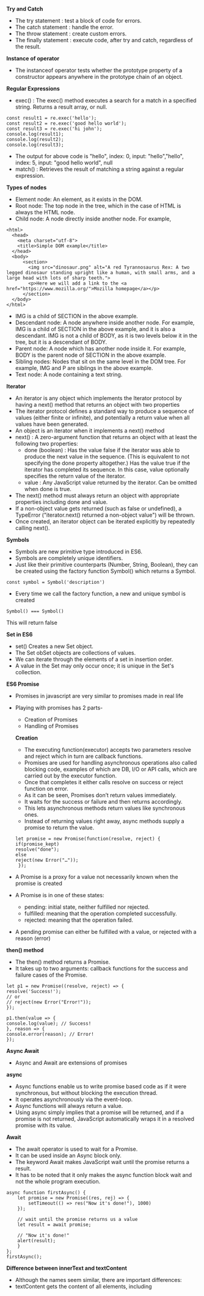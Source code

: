 **Try and Catch**

* The try statement : test a block of code for errors.
* The catch statement : handle the error.
* The throw statement : create custom errors.
* The finally statement : execute code, after try and catch, regardless of the result.

**Instance of operator**

* The instanceof operator tests whether the prototype property of a constructor appears anywhere in the prototype chain of an object.

**Regular Expressions**

* exec() : The exec() method executes a search for a match in a specified string. Returns a result array, or null.
```
const result1 = re.exec('hello');
const result2 = re.exec('good hello world');
const result3 = re.exec('hi john');
console.log(result1);
console.log(result2);
console.log(result3);
```
* The output for above code is "hello", index: 0, input: "hello","hello", index: 5, input: "good hello world", null
*  match() : Retrieves the result of matching a string against a regular expression.



**Types of nodes**

* Element node: An element, as it exists in the DOM.
* Root node: The top node in the tree, which in the case of HTML is always the HTML node.
* Child node: A node directly inside another node. For example,
```
<html>
  <head>
    <meta charset="utf-8">
    <title>Simple DOM example</title>
  </head>
  <body>
      <section>
        <img src="dinosaur.png" alt="A red Tyrannosaurus Rex: A two legged dinosaur standing upright like a human, with small arms, and a large head with lots of sharp teeth.">
        <p>Here we will add a link to the <a href="https://www.mozilla.org/">Mozilla homepage</a></p>
      </section>
  </body>
</html>
```

* IMG is a child of SECTION in the above example.
* Descendant node: A node anywhere inside another node. For example, IMG is a child of SECTION in the above example, and it is also a descendant. IMG is not a child of BODY, as it   is two levels below it in the tree, but it is a descendant of BODY.
* Parent node: A node which has another node inside it. For example, BODY is the parent node of SECTION in the above example.
* Sibling nodes: Nodes that sit on the same level in the DOM tree. For example, IMG and P are siblings in the above example.
* Text node: A node containing a text string.

**Iterator**

* An iterator is any object which implements the Iterator protocol by having a next() method that returns an object with two properties
* The iterator protocol defines a standard way to produce a sequence of values (either finite or infinite), and potentially a return value when all values have been generated.
* An object is an iterator when it implements a next() method 
* next() : A zero-argument function that returns an object with at least the following two properties:
  * done (boolean) : Has the value false if the iterator was able to produce the next value in the sequence. (This is equivalent to not specifying the done property altogether.)
    Has the value true if the iterator has completed its sequence. In this case, value optionally specifies the return value of the iterator.
  * value : Any JavaScript value returned by the iterator. Can be omitted when done is true.
* The next() method must always return an object with appropriate properties including done and value. 
* If a non-object value gets returned (such as false or undefined), a TypeError ("iterator.next() returned a non-object value") will be thrown.
* Once created, an iterator object can be iterated explicitly by repeatedly calling next().

**Symbols**

* Symbols are new primitive type introduced in ES6.
* Symbols are completely unique identifiers. 
* Just like their primitive counterparts (Number, String, Boolean), they can be created using the factory function Symbol() which returns a Symbol.
```
const symbol = Symbol('description')
```
* Every time we call the factory function, a new and unique symbol is created
```
Symbol() === Symbol()
```
   This will return false
  
  
  **Set in ES6**
   
   * set() Creates a new Set object.
   * The Set obSet objects are collections of values. 
   * We can iterate through the elements of a set in insertion order. 
   * A value in the Set may only occur once; it is unique in the Set's collection. 
   
   **ES6 Promise**
  
  * Promises in javascript are very similar to promises made in real life
   * Playing with promises has 2 parts-
      * Creation of Promises
      * Handling of Promises
      
      **Creation**
      
      * The executing function(executor) accepts two parameters resolve and reject which in turn are callback functions.
      * Promises are used for handling asynchronous operations also called blocking code, examples of which are DB, I/O or API calls, which are carried out by the executor               function. 
      * Once that completes it either calls resolve on success or reject function on error.
      * As it can be seen, Promises don’t return values immediately.
      * It waits for the success or failure and then returns accordingly. 
      * This lets asynchronous methods return values like synchronous ones. 
      * Instead of returning values right away, async methods supply a promise to return the value.
      
      ```
      let promise = new Promise(function(resolve, reject) {
      if(promise_kept)
      resolve("done");
      else
      reject(new Error("…"));
       });
       ```
     
   * A Promise is a proxy for a value not necessarily known when the promise is created
   * A Promise is in one of these states:
       * pending: initial state, neither fulfilled nor rejected.
       * fulfilled: meaning that the operation completed successfully.
       * rejected: meaning that the operation failed.
   * A pending promise can either be fulfilled with a value, or rejected with a reason (error)
   
   **then() method**
  
  * The then() method returns a Promise. 
   * It takes up to two arguments: callback functions for the success and failure cases of the Promise.
   ```
   let p1 = new Promise((resolve, reject) => {
  resolve('Success!');
  // or
  // reject(new Error("Error!"));
});

p1.then(value => {
  console.log(value); // Success!
}, reason => {
  console.error(reason); // Error!
});
```


**Async Await**

* Async and Await are extensions of promises

**async**

* Async functions enable us to write promise based code as if it were synchronous, but without blocking the execution thread.
* It operates asynchronously via the event-loop. 
* Async functions will always return a value.
* Using async simply implies that a promise will be returned, and if a promise is not returned, JavaScript automatically wraps it in a resolved promise with its value.

**Await**

* The await operator is used to wait for a Promise. 
* It can be used inside an Async block only. 
* The keyword Await makes JavaScript wait until the promise returns a result. 
* It has to be noted that it only makes the async function block wait and not the whole program execution.
```
async function firstAsync() {
    let promise = new Promise((res, rej) => {
        setTimeout(() => res("Now it's done!"), 1000)
    });

    // wait until the promise returns us a value
    let result = await promise; 
  
    // "Now it's done!"
    alert(result); 
    }
};
firstAsync();
```
**Difference between innerText and textContent**
* Although the names seem similar, there are important differences:
* textContent gets the content of all elements, including <script> and <style> elements.  
* In contrast, innerText only shows “human-readable” elements.
* textContent returns every element in the node. In contrast, innerText is aware of styling and won’t return the text of “hidden” elements.

**Difference between map() and forEach**

* The map() method creates a new array populated with the results of calling a provided function on every element in the calling array.
* The forEach() method executes a provided function once for each array element.
* forEach() does not mutate the array on which it is called

**sort()**

* The sort() method sorts the elements of an array in place and returns the sorted array. 
* The default sort order is ascending, built upon converting the elements into strings, then comparing their sequences of UTF-16 code units values.
```
const months = ['March', 'Jan', 'Feb', 'Dec'];
months.sort();
console.log(months);
// expected output: Array ["Dec", "Feb", "Jan", "March"]

const array1 = [1, 30, 4, 21, 100000];
array1.sort();
console.log(array1);
// expected output: Array [1, 100000, 21, 30, 4]
```

**filter()**

* The filter() method creates a new array with all elements that pass the test implemented by the provided function.
```const words = ['spray', 'limit', 'elite', 'exuberant', 'destruction', 'present'];

const result = words.filter(word => word.length > 6);

console.log(result);
// expected output: Array ["exuberant", "destruction", "present"]
```

**reduce()**

* The reduce() method executes a reducer function (that you provide) on each element of the array, resulting in single output value.
```
const array1 = [1, 2, 3, 4];
const reducer = (accumulator, currentValue) => accumulator + currentValue;

// 1 + 2 + 3 + 4
console.log(array1.reduce(reducer));
// expected output: 10

// 5 + 1 + 2 + 3 + 4
console.log(array1.reduce(reducer, 5));
// expected output: 15

```

**Rest and Spread operators**

* Rest Parameter is collecting all remaining elements into an array .
```
let myName = ["Marina" , "Magdy" , "Shafiq"] ;
const [firstName , ...familyName] = myName ;
console.log(firstName); // Marina ;
console.log(familyName); // [ "Magdy" , "Shafiq"] ;
```

* Spread Operator is unpacking collected elements such as arrays into single elements .
```
let myName = ["Marina" , "Magdy" , "Shafiq"];
var newArr = [...myName ,"FrontEnd" , 24];
console.log(newArr) ; // ["Marina" , "Magdy" , "Shafiq" , "FrontEnd" , 24 ] ;
```

**Local Sorage**

* Local storage: Data that persists even if you refresh the page or close the browser.
* Session storage: Data that will get cleared when the browser is closed.
```
Method	Description
setItem()	- Add key/value in LocalStorage
getItem()	- Get a value from LocalStorage
removeItem() -	Remove item by its key
clear() -	Remove all items from LocalStorage
key()	- Get a key of an item from LocalStorage

```
* setItem() : Use the setItem() function to store an item in LocalStorage. This function takes a key as its first argument and a value as the second argument. As mentioned         earlier, both must be strings.
* getItem() : Use the getItem() function to retrieve data from LocalStorage. This function takes the key that was used while saving the data as an argument.
* removeItem() : Use the removeItem() function to remove one item from LocalStorage. You need to provide the key of the item you want to delete as an argument.
* clear() : To remove all the data stored in LocalStorage, use the clear() function
* key() : The key() function allows us to retrieve the key of an item saved in LocalStorage by its index. The browser creates an integer index for each item added to               LocalStorage.
* We can get around this by using JSON.stringify() to convert a data array to a string. 
* We'll use JSON.parse() to convert the contents of localStorage back into something we can work with later in the data variable.


  
  


